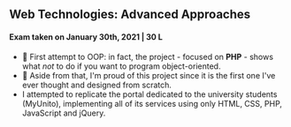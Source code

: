 ## Web Technologies: Advanced Approaches
#### Exam taken on January 30th, 2021 | 30 L
- :poop: First attempt to OOP: in fact, the project - focused on **PHP** - shows what *not* to do if you want to program object-oriented. 
- :muscle: Aside from that, I'm proud of this project since it is the first one I've ever thought and designed from scratch.
- I attempted to replicate the portal dedicated to the university students (MyUnito), implementing all of its services using only HTML, CSS, PHP, JavaScript and jQuery.
